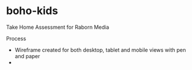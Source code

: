 # boho-kids
Take Home Assessment for Raborn Media

Process
- Wireframe created for both desktop, tablet and mobile views with pen and paper
- 